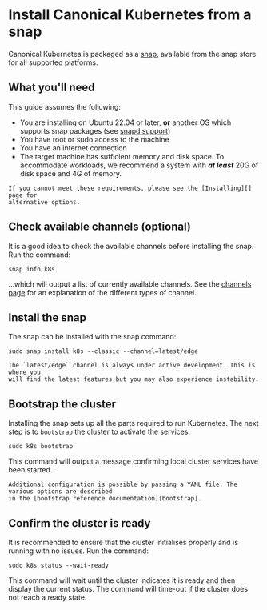 # Install Canonical Kubernetes from a snap

Canonical Kubernetes is packaged as a [snap], available from the
snap store for all supported platforms.

## What you'll need

This guide assumes the following:

- You are installing on Ubuntu 22.04 or later, **or** another OS which supports
  snap packages (see [snapd support])
- You have root or sudo access to the machine
- You have an internet connection
- The target machine has sufficient memory and disk space. To accommodate
  workloads, we recommend a system with ***at least*** 20G of disk space and 4G of
  memory.

```{note}
If you cannot meet these requirements, please see the [Installing][] page for
alternative options.
```

## Check available channels (optional)

It is a good idea to check the available channels before installing the snap.
Run the command:

```
snap info k8s
```

...which will output a list of currently available channels. See the [channels
page] for an explanation of the different types of channel.

## Install the snap

The snap can be installed with the snap command:

```
sudo snap install k8s --classic --channel=latest/edge
```

```{note}
The `latest/edge` channel is always under active development. This is where you
will find the latest features but you may also experience instability.
```

## Bootstrap the cluster

Installing the snap sets up all the parts required to run Kubernetes. The next
step is to `bootstrap` the cluster to activate the services:

```
sudo k8s bootstrap
```

This command will output a message confirming local cluster services have been started.

```{note}
Additional configuration is possible by passing a YAML file. The various options are described 
in the [bootstrap reference documentation][bootstrap].
```

## Confirm the cluster is ready

It is recommended to ensure that the cluster initialises properly and is
running with no issues. Run the command:

```
sudo k8s status --wait-ready
```

This command will wait until the cluster indicates it is ready and then display
the current status. The command will time-out if the cluster does not reach a
ready state.

<!-- LINKS -->

[Installing]: ./index
[channels page]: ../../explanation/channels
[snap]: https://snapcraft.io/docs
[snapd support]: https://snapcraft.io/docs/installing-snapd
[bootstrap]: /snap/reference/bootstrap-config-reference